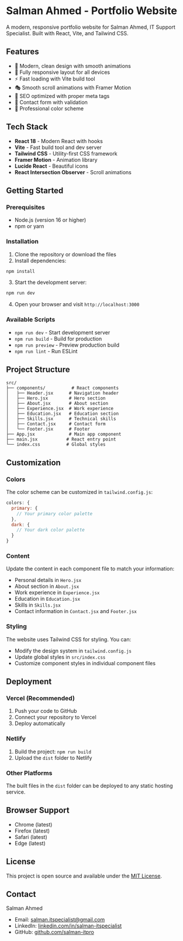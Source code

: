 # Salman Ahmed - Portfolio Website

A modern, responsive portfolio website for Salman Ahmed, IT Support Specialist. Built with React, Vite, and Tailwind CSS.

## Features

- 🎨 Modern, clean design with smooth animations
- 📱 Fully responsive layout for all devices
- ⚡ Fast loading with Vite build tool
- 🎭 Smooth scroll animations with Framer Motion
- 🎯 SEO optimized with proper meta tags
- 📧 Contact form with validation
- 🌙 Professional color scheme

## Tech Stack

- **React 18** - Modern React with hooks
- **Vite** - Fast build tool and dev server
- **Tailwind CSS** - Utility-first CSS framework
- **Framer Motion** - Animation library
- **Lucide React** - Beautiful icons
- **React Intersection Observer** - Scroll animations

## Getting Started

### Prerequisites

- Node.js (version 16 or higher)
- npm or yarn

### Installation

1. Clone the repository or download the files
2. Install dependencies:

```bash
npm install
```

3. Start the development server:

```bash
npm run dev
```

4. Open your browser and visit `http://localhost:3000`

### Available Scripts

- `npm run dev` - Start development server
- `npm run build` - Build for production
- `npm run preview` - Preview production build
- `npm run lint` - Run ESLint

## Project Structure

```
src/
├── components/          # React components
│   ├── Header.jsx      # Navigation header
│   ├── Hero.jsx        # Hero section
│   ├── About.jsx       # About section
│   ├── Experience.jsx  # Work experience
│   ├── Education.jsx   # Education section
│   ├── Skills.jsx      # Technical skills
│   ├── Contact.jsx     # Contact form
│   └── Footer.jsx      # Footer
├── App.jsx             # Main app component
├── main.jsx           # React entry point
└── index.css          # Global styles
```

## Customization

### Colors
The color scheme can be customized in `tailwind.config.js`:

```javascript
colors: {
  primary: {
    // Your primary color palette
  },
  dark: {
    // Your dark color palette
  }
}
```

### Content
Update the content in each component file to match your information:
- Personal details in `Hero.jsx`
- About section in `About.jsx`
- Work experience in `Experience.jsx`
- Education in `Education.jsx`
- Skills in `Skills.jsx`
- Contact information in `Contact.jsx` and `Footer.jsx`

### Styling
The website uses Tailwind CSS for styling. You can:
- Modify the design system in `tailwind.config.js`
- Update global styles in `src/index.css`
- Customize component styles in individual component files

## Deployment

### Vercel (Recommended)
1. Push your code to GitHub
2. Connect your repository to Vercel
3. Deploy automatically

### Netlify
1. Build the project: `npm run build`
2. Upload the `dist` folder to Netlify

### Other Platforms
The built files in the `dist` folder can be deployed to any static hosting service.

## Browser Support

- Chrome (latest)
- Firefox (latest)
- Safari (latest)
- Edge (latest)

## License

This project is open source and available under the [MIT License](LICENSE).

## Contact

Salman Ahmed
- Email: salman.itspecialist@gmail.com
- LinkedIn: [linkedin.com/in/salman-itspecialist](https://www.linkedin.com/in/salman-itspecialist)
- GitHub: [github.com/salman-itpro](https://github.com/salman-itpro)
